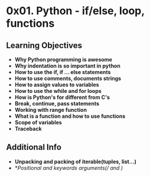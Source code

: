 # 0x01. Python - if/else, loop, functions

##  Learning Objectives
* **Why Python programming is awesome**
* **Why indentation is so important in python**
* **How to use the if, if ... else statements**
* **How to use comments, documents strings**
* **How to assign values to variables**
* **How to use the while and for loops**
* **How is Python's for different from C's**
* **Break, continue, pass statements**
* **Working with range function**
* **What is a function and how to use functions**
* **Scope of variables**
* **Traceback**

## Additional Info
* **Unpacking and packing of iterable(tuples, list...)**
* **Positional and keywords arguments(/ and *)**

